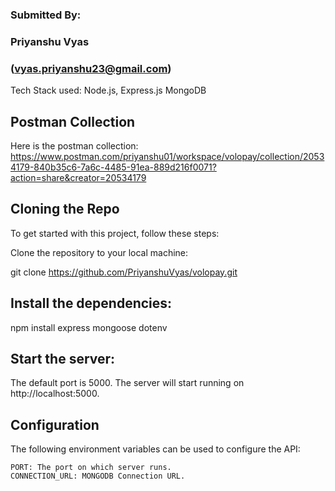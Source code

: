 
### Submitted By: 
### Priyanshu Vyas
### (vyas.priyanshu23@gmail.com)

Tech Stack used: Node.js, Express.js MongoDB

## Postman Collection

Here is the postman collection: https://www.postman.com/priyanshu01/workspace/volopay/collection/20534179-840b35c6-7a6c-4485-91ea-889d216f0071?action=share&creator=20534179

## Cloning the Repo

To get started with this project, follow these steps:

Clone the repository to your local machine:

  git clone https://github.com/PriyanshuVyas/volopay.git

## Install the dependencies:

npm install express mongoose dotenv


## Start the server:

The default port is 5000.
The server will start running on http://localhost:5000.

## Configuration

The following environment variables can be used to configure the API:

    PORT: The port on which server runs.
    CONNECTION_URL: MONGODB Connection URL.

